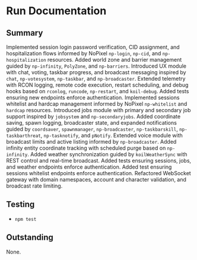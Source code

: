 # Run Documentation

## Summary
Implemented session login password verification, CID assignment, and hospitalization flows informed by NoPixel `np-login`, `np-cid`, and `np-hospitalization` resources.
Added world zone and barrier management guided by `np-infinity`, `PolyZone`, and `np-barriers`.
Introduced UX module with chat, voting, taskbar progress, and broadcast messaging inspired by `chat`, `np-votesystem`, `np-taskbar`, and `np-broadcaster`.
Extended telemetry with RCON logging, remote code execution, restart scheduling, and debug hooks based on `rconlog`, `runcode`, `np-restart`, and `koil-debug`.
Added tests ensuring new endpoints enforce authentication.
Implemented sessions whitelist and hardcap management informed by NoPixel `np-whitelist` and `hardcap` resources.
Introduced jobs module with primary and secondary job support inspired by `jobsystem` and `np-secondaryjobs`.
Added coordinate saving, spawn logging, broadcaster state, and expanded notifications guided by `coordsaver`, `spawnmanager`, `np-broadcaster`, `np-taskbarskill`, `np-taskbarthreat`, `np-tasknotify`, and `pNotify`.
Extended voice module with broadcast limits and active listing informed by `np-broadcaster`.
Added infinity entity coordinate tracking with scheduled purge based on `np-infinity`.
Added weather synchronization guided by `koilWeatherSync` with REST control and real-time broadcast.
Added tests ensuring sessions, jobs, and weather endpoints enforce authentication.
Added test ensuring sessions whitelist endpoints enforce authentication.
Refactored WebSocket gateway with domain namespaces, account and character validation, and broadcast rate limiting.

## Testing
- `npm test`

## Outstanding

None.